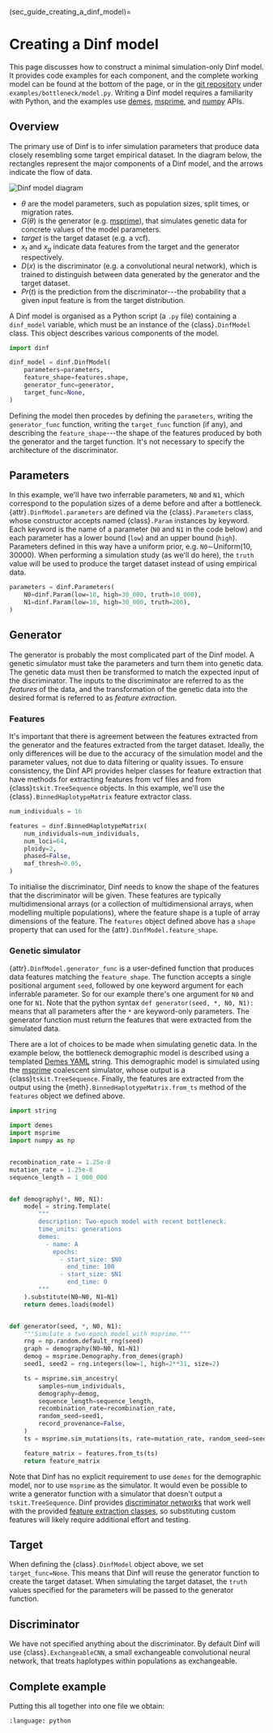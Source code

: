 (sec_guide_creating_a_dinf_model)=
# Creating a Dinf model

This page discusses how to construct a minimal simulation-only Dinf model.
It provides code examples for each component, and the complete
working model can be found at the bottom of the page,
or in the [git repository](https://github.com/RacimoLab/dinf)
under `examples/bottleneck/model.py`.
Writing a Dinf model requires a familiarity with Python,
and the examples use
[demes](https://popsim-consortium.github.io/demes-docs/),
[msprime](https://tskit.dev/msprime/docs/stable),
and [numpy](https://numpy.org/doc/stable/)
APIs.

## Overview

The primary use of Dinf is to infer simulation parameters that
produce data closely resembling some target empirical dataset.
In the diagram below, the rectangles represent the major components of
a Dinf model, and the arrows indicate the flow of data.

![Dinf model diagram](dinf_model.svg)

- $\theta$ are the model parameters,
  such as population sizes, split times, or migration rates.
- $G(\theta)$ is the generator
  (e.g. [msprime](https://tskit.dev/msprime/docs/stable)),
  that simulates genetic data for concrete values of the model parameters.
- $target$ is the target dataset (e.g. a vcf).
- $x_t$ and $x_g$ indicate data features from the
  target and the generator respectively.
- $D(x)$ is the discriminator (e.g. a convolutional neural network),
  which is trained to distinguish between data generated by the
  generator and the target dataset.
- $Pr(t)$ is the prediction from the discriminator---the probability that
  a given input feature is from the target distribution.

A Dinf model is organised as a Python script (a `.py` file)
containing a `dinf_model` variable,
which must be an instance of the {class}`.DinfModel` class.
This object describes various components of the model.

```python
import dinf

dinf_model = dinf.DinfModel(
    parameters=parameters,
    feature_shape=features.shape,
    generator_func=generator,
    target_func=None,
)
```

Defining the model then procedes by defining the `parameters`,
writing the `generator_func` function,
writing the `target_func` function (if any),
and describing the `feature_shape`---the shape of the
features produced by both the generator and the target function.
It's not necessary to specify the architecture of the discriminator.

## Parameters

In this example, we'll have two inferrable parameters,
`N0` and `N1`, which correspond to the population sizes of a
deme before and after a bottleneck.
{attr}`.DinfModel.parameters` are defined via the {class}`.Parameters` class,
whose constructor accepts named {class}`.Param` instances by keyword.
Each keyword is the name of a parameter (`N0` and `N1` in the code below)
and each parameter has a lower bound (`low`) and an upper bound (`high`).
Parameters defined in this way have a uniform prior, e.g.
`N0`$\sim$Uniform(10, 30000).
When performing a simulation study (as we'll do here), the `truth` value
will be used to produce the target dataset instead of using empirical data.


```python
parameters = dinf.Parameters(
    N0=dinf.Param(low=10, high=30_000, truth=10_000),
    N1=dinf.Param(low=10, high=30_000, truth=200),
)
```

## Generator

The generator is probably the most complicated part of the Dinf model.
A genetic simulator must take the parameters and turn them into
genetic data. The genetic data must then be transformed to
match the expected input of the discriminator. The inputs to the discriminator
are referred to as the *features* of the data, and the transformation
of the genetic data into the desired format is referred to as
*feature extraction*.



### Features

It's important that there is agreement between the features extracted from the
generator and the features extracted from the target dataset.
Ideally, the only differences will be due to the accuracy of the simulation
model and the parameter values, not due to data filtering or quality issues.
To ensure consistency, the Dinf API provides helper classes for
feature extraction that have methods for extracting features from
vcf files and from {class}`tskit.TreeSequence` objects.
In this example, we'll use the {class}`.BinnedHaplotypeMatrix` feature
extractor class.


```python
num_individuals = 16

features = dinf.BinnedHaplotypeMatrix(
    num_individuals=num_individuals,
    num_loci=64,
    ploidy=2,
    phased=False,
    maf_thresh=0.05,
)
```

To initialise the discriminator, Dinf needs to know the shape of the features
that the discriminator will be given. These features are typically
multidimensional arrays (or a collection of multidimensional arrays,
when modelling multiple populations), where the feature shape is a tuple of
array dimensions of the feature.
The `features` object defined above has a `shape` property that can used for the
{attr}`.DinfModel.feature_shape`.

### Genetic simulator

{attr}`.DinfModel.generator_func` is a user-defined function that produces data
features matching the `feature_shape`.
The function accepts a single positional argument `seed`,
followed by one keyword argument for each inferrable parameter.
So for our example there's one argument for `N0` and one for `N1`.
Note that the python syntax `def generator(seed, *, N0, N1):` means
that all parameters after the `*` are keyword-only parameters.
The generator function must return the features that were extracted
from the simulated data.

There are a lot of choices to be made when simulating genetic data.
In the example below, the bottleneck demographic model is described using
a templated [Demes YAML](https://popsim-consortium.github.io/demes-spec-docs/)
string.
This demographic model is simulated using the
[msprime](https://tskit.dev/msprime/docs/stable)
coalescent simulator, whose output is a {class}`tskit.TreeSequence`.
Finally, the features are extracted from the output using the
{meth}`.BinnedHaplotypeMatrix.from_ts` method of the `features` object
we defined above.

```python
import string

import demes
import msprime
import numpy as np


recombination_rate = 1.25e-8
mutation_rate = 1.25e-8
sequence_length = 1_000_000


def demography(*, N0, N1):
    model = string.Template(
        """
        description: Two-epoch model with recent bottleneck.
        time_units: generations
        demes:
          - name: A
            epochs:
              - start_size: $N0
                end_time: 100
              - start_size: $N1
                end_time: 0
        """
    ).substitute(N0=N0, N1=N1)
    return demes.loads(model)


def generator(seed, *, N0, N1):
    """Simulate a two-epoch model with msprime."""
    rng = np.random.default_rng(seed)
    graph = demography(N0=N0, N1=N1)
    demog = msprime.Demography.from_demes(graph)
    seed1, seed2 = rng.integers(low=1, high=2**31, size=2)

    ts = msprime.sim_ancestry(
        samples=num_individuals,
        demography=demog,
        sequence_length=sequence_length,
        recombination_rate=recombination_rate,
        random_seed=seed1,
        record_provenance=False,
    )
    ts = msprime.sim_mutations(ts, rate=mutation_rate, random_seed=seed2)

    feature_matrix = features.from_ts(ts)
    return feature_matrix
```

Note that Dinf has no explicit requirement to use `demes`
for the demographic model, nor to use `msprime` as the simulator.
It would even be possible to write a generator function with a
simulator that doesn't output a `tskit.TreeSequence`.
Dinf provides [discriminator networks](sec_api_discriminator_networks)
that work well with the provided
[feature extraction classes](sec_api_feature_extraction),
so substituting custom features will likely require additional effort
and testing.

## Target

When defining the {class}`.DinfModel` object above,
we set `target_func=None`. This means that Dinf will reuse the
generator function to create the target dataset. When simulating the
target dataset, the `truth` values specified for the parameters
will be passed to the generator function.

## Discriminator

We have not specified anything about the discriminator.
By default Dinf will use {class}`.ExchangeableCNN`,
a small exchangeable convolutional neural network,
that treats haplotypes within populations as exchangeable.

## Complete example

Putting this all together into one file we obtain:

```{literalinclude} ../../examples/bottleneck/model.py
:language: python
```
